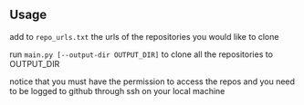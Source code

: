 ## Usage

add to ```repo_urls.txt``` the urls of the repositories you would like to clone

run ```main.py [--output-dir OUTPUT_DIR]``` to clone all the repositories to OUTPUT_DIR

notice that you must have the permission to access the repos and you need to be logged to github through ssh on your local machine
